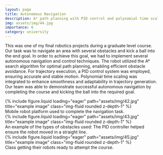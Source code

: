 ```yaml
---
layout: page
title: Autonomous Navigation
description: A* path planning with PID control and polynomial time scaling
img: assets/img/44.jpg
importance: 6
category: university
---
```


This was one of my final robotics projects during a graduate level course. Our task was to navigate an area with several obstacles and kick a ball into the end goal. In order to achieve this goal, we had to implement several autonomous navigation and control techniques. The robot utilized the A* search algorithm for optimal path planning, enabling efficient obstacle avoidance. For trajectory execution, a PID control system was employed, ensuring accurate and stable motion. Polynomial time scaling was integrated to enhance smoothness and adaptability in trajectory generation. Our team was able to demonstrate successful autonomous navigation by completing the course and kicking the ball into the required goal.

<div class="row justify-content-sm-center">
    <div class="col-sm-7 mt-3 mt-md-0">
        {% include figure.liquid loading="eager" path="assets/img/42.jpg" title="example image" class="img-fluid rounded z-depth-1" %}
    </div>
</div>
<div class="caption">
    Mobile robot platform used to complete the navigation task.
</div>

<div class="row justify-content-sm-center">
    <div class="col-sm-7 mt-3 mt-md-0">
        {% include figure.liquid loading="eager" path="assets/img/43.jpg" title="example image" class="img-fluid rounded z-depth-1" %}
    </div>
</div>
<div class="caption">
    An example of the types of obstacles used: The PID controller helped ensure the robot moved in a straight line.
</div>

<div class="row justify-content-sm-center">
    <div class="col-sm-7 mt-3 mt-md-0">
        {% include figure.liquid loading="eager" path="assets/img/45.jpg" title="example image" class="img-fluid rounded z-depth-1" %}
    </div>
</div>
<div class="caption">
    Class getting their robots ready to attempt the course.
</div>





